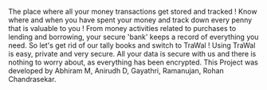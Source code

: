 The place where all your money transactions get stored and tracked !
Know where and when you have spent your money and track down every penny that is valuable to you !
From money activities related to purchases to lending and borrowing, your secure 'bank' keeps a record of everything you need. So let's get rid of our tally books and switch to TraWal !
Using TraWal is easy, private and very secure. All your data is secure with us and there is nothing to worry about, as everything has been encrypted.
This Project was developed by Abhiram M, Anirudh D, Gayathri, Ramanujan, Rohan Chandrasekar.
